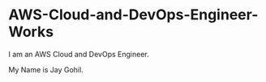 # AWS-Cloud-and-DevOps-Engineer-Works
I am an AWS Cloud and DevOps Engineer.

My Name is Jay Gohil.
